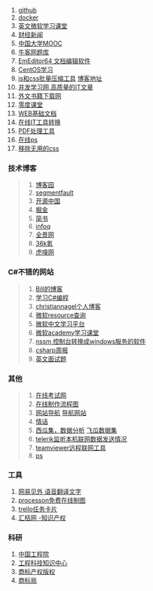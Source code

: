 1. [github](https://github.com/)
2. [docker](https://hub.docker.com/)
5. [英文微软学习课堂](https://dotnet.microsoft.com/learn/web)
6. [财经新闻](https://t.news.fx168.com/)
1. [中国大学MOOC](https://www.icourse163.org/)
1. [牛客网题库](https://www.nowcoder.com/ta/coding-interviews?page=)
1. [EmEditor64 文档编辑软件](https://zh-cn.emeditor.com/)
1. [CentOS学习](http://mirrors.ustc.edu.cn/help/centos.html)
1. [js和css批量压缩工具](https://pan.baidu.com/s/1mgwSTCW#list/path=%2F) [博客地址](https://blog.csdn.net/tp7309/article/details/9799559)
1. [并发学习网,高质量的IT文章](http://ifeve.com/)
1. [外文书籍下载网](https://www.pdfdrive.com/asp.net-core-books.html)
1. [零度课堂](https://www.xcode.me)
1. [WEB基础文档](https://developer.mozilla.org/zh-CN/docs/Learn)
1. [在线IT工具转换](http://tool.oschina.net/)
1. [PDF处理工具](https://www.ilovepdf.com/zh-cn/merge_pdf)
1. [在线ps](https://www.uupoop.com/)
1. [移除无用的css](https://uncss-online.com/)

### 技术博客
> 1. [博客园](https://www.cnblogs.com/)
> 2. [segmentfault](https://segmentfault.com)
> 3. [开源中国](https://www.oschina.net/)
> 4. [掘金](https://juejin.im/)
> 5. [简书](https://www.jianshu.com/)
> 6. [infoq](https://www.infoq.cn/)
> 1. [全景网](http://www.p5w.net)
> 1. [36k氪](https://36kr.com/)
> 1. [虎嗅网](https://www.huxiu.com/moment.html)

### C#不错的网站
> 1. [Bill的博客](http://thebillwagner.com/blog)
> 1. [学习C#编程](https://www.c-sharpcorner.com/technologies/csharp-programming)
> 1. [christiannagel个人博客](https://csharp.christiannagel.com/2019/04/03/choosing-the-right-asp-net-core-technology/)
> 1. [微软resource查询](https://referencesource.microsoft.com/)
> 1. [微软中文学习平台](https://docs.microsoft.com/zh-cn/)
> 1. [微软academy学习课堂](https://academy.microsoft.com/en-us/professional-program/)
> 1. [nssm 控制台转换成windows服务的软件](https://nssm.cc/)
> 1. [csharp周报](https://csharpdigest.net/)
> 1. [英文面试题](https://www.c-sharpcorner.com/UploadFile/puranindia/C-Sharp-interview-questions/)

### 其他
> 1. [在线考试网](https://www.examcoo.com)
> 1. [在线制作流程图](https://www.draw.io/)
> 1. [网站导航](https://dh.woshipm.com/)  [导航网站](http://www.gaoxiaosouluo.com/)
> 1. [情话](http://www.qinghua5.com/)
> 1. [西瓜集，数据分析](http://www.xiguaji.com/)  [飞瓜数据集](https://dy.feigua.cn/rank/tag/10/day/20191203.html)
> 1. [telerik监听本机联网数据发送情况](https://www.telerik.com/)
> 1. [teamviewer远程联网工具](https://www.teamviewer.cn/cn/)
> 1. [ps](https://www.isharepc.com/)

### 工具
1. [网易见外 语音翻译文字](https://jianwai.netease.com/)
3. [processon免费在线制图](https://www.processon.com/)
4. [trello任务卡片](https://trello.com/)
1. [汇桔网 -知识产权](https://www.wtoip.com/)

### 科研
1. [中国工程院](http://www.cae.cn/)
2. [工程科技知识中心](http://www.ckcest.cn/)
3. [商标产权版权](https://www.wtoip.com/)
4. [商标局](http://sbj.cnipa.gov.cn/)
